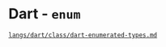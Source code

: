 # Dart - `enum`

[`langs/dart/class/dart-enumerated-types.md`](/langs/dart/class/dart-enumerated-types.md)
